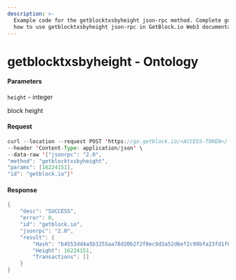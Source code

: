 ```yaml
---
description: >-
  Example code for the getblocktxsbyheight json-rpc method. Сomplete guide on
  how to use getblocktxsbyheight json-rpc in GetBlock.io Web3 documentation.
---
```


# getblocktxsbyheight - Ontology

#### Parameters

`height` - integer

block height

#### Request

```java
curl --location --request POST 'https://go.getblock.io/<ACCESS-TOKEN>/' \
--header 'Content-Type: application/json' \
--data-raw '{"jsonrpc": "2.0",
"method": "getblocktxsbyheight",
"params": [16224151],
"id": "getblock.io"}'
```

#### Response

```java
{
    "desc": "SUCCESS",
    "error": 0,
    "id": "getblock.io",
    "jsonrpc": "2.0",
    "result": {
        "Hash": "b4553dd4a5b3255aa78d20b2f2f0ec9d3a52d6ef2c99bfa23fd1f67001d9dd8b",
        "Height": 16224151,
        "Transactions": []
    }
}
```
